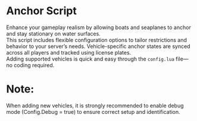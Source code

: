 # Anchor Script

Enhance your gameplay realism by allowing boats and seaplanes to anchor and stay stationary on water surfaces.  
This script includes flexible configuration options to tailor restrictions and behavior to your server’s needs. Vehicle-specific anchor states are synced across all players and tracked using license plates.  
Adding supported vehicles is quick and easy through the `config.lua` file—no coding required.

#  Note:
When adding new vehicles, it is strongly recommended to enable debug mode (Config.Debug = true) to ensure correct setup and identification.
